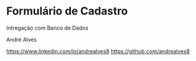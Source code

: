 # Formulário de Cadastro

Intregação com Banco de Dados



André Alves

https://www.linkedin.com/in/andrealves8
https://github.com/andrealves8

